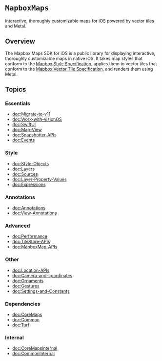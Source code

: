 # ``MapboxMaps``

Interactive, thoroughly customizable maps for iOS powered by vector tiles and Metal.

## Overview

The Mapbox Maps SDK for iOS is a public library for displaying interactive, thoroughly customizable maps in native iOS. It takes map styles that conform to the [Mapbox Style Specification](https://docs.mapbox.com/mapbox-gl-js/style-spec/), applies them to vector tiles that conform to the [Mapbox Vector Tile Specification](https://github.com/mapbox/vector-tile-spec), and renders them using Metal.


## Topics

### Essentials
- <doc:Migrate-to-v11>
- <doc:Work-with-visionOS>
- <doc:SwiftUI>
- <doc:Map-View>
- <doc:Snapshotter-APIs>
- <doc:Events>

### Style

- <doc:Style-Objects>
- <doc:Layers>
- <doc:Sources>
- <doc:Layer-Property-Values>
- <doc:Expressions>

### Annotations

- <doc:Annotations>
- <doc:View-Annotations>

### Advanced

- <doc:Performance>
- <doc:TileStore-APIs>
- <doc:MapboxMap-APIs>

### Other
- <doc:Location-APIs>
- <doc:Camera-and-coordinates>
- <doc:Ornaments>
- <doc:Gestures>
- <doc:Settings-and-Constants>

### Dependencies

- <doc:CoreMaps>
- <doc:Common>
- <doc:Turf>

### Internal
- <doc:CoreMapsInternal>
- <doc:CommonInternal>
